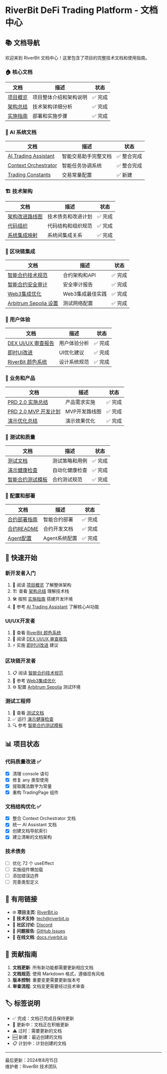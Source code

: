 # RiverBit DeFi Trading Platform - 文档中心

## 📚 文档导航

欢迎来到 RiverBit 文档中心！这里包含了项目的完整技术文档和使用指南。

### 🏠 核心文档

| 文档 | 描述 | 状态 |
|------|------|------|
| [项目概览](../PROJECT_OVERVIEW.md) | 项目整体介绍和架构说明 | ✅ 完成 |
| [架构总结](../ARCHITECTURE_SUMMARY.md) | 技术架构详细分析 | ✅ 完成 |
| [实施指南](../IMPLEMENTATION_GUIDE.md) | 部署和实施步骤 | ✅ 完成 |

### 🤖 AI 系统文档

| 文档 | 描述 | 状态 |
|------|------|------|
| [AI Trading Assistant](./AI_TRADING_ASSISTANT.md) | 智能交易助手完整文档 | ✅ 整合完成 |
| [Context Orchestrator](./CONTEXT_ORCHESTRATOR.md) | 智能任务协调系统 | ✅ 整合完成 |
| [Trading Constants](../constants/tradingConstants.ts) | 交易常量配置 | ✅ 新建 |

### 🏗️ 技术架构

| 文档 | 描述 | 状态 |
|------|------|------|
| [架构改进路线图](../ARCHITECTURAL_IMPROVEMENTS_ROADMAP.md) | 技术债务和改进计划 | ✅ 完成 |
| [代码组织](../CODE_ORGANIZATION.md) | 代码结构和组织规范 | ✅ 完成 |
| [系统集成映射](../SYSTEM_INTEGRATION_MAP.md) | 系统间集成关系 | ✅ 完成 |

### 🔗 区块链集成

| 文档 | 描述 | 状态 |
|------|------|------|
| [智能合约技术规范](../SMART_CONTRACT_TECHNICAL_SPECIFICATION.md) | 合约架构和API | ✅ 完成 |
| [智能合约安全审计](../SMART_CONTRACT_SECURITY_AUDIT_REPORT.md) | 安全审计报告 | ✅ 完成 |
| [Web3集成优化](../WEB3_INTEGRATION_OPTIMIZATION_GUIDE.md) | Web3集成最佳实践 | ✅ 完成 |
| [Arbitrum Sepolia 设置](../ARBITRUM_SEPOLIA_SETUP.md) | 测试网络配置 | ✅ 完成 |

### 🎨 用户体验

| 文档 | 描述 | 状态 |
|------|------|------|
| [DEX UI/UX 审查报告](../DEX_UI_UX_REVIEW_REPORT.md) | 用户体验分析 | ✅ 完成 |
| [即时UI改进](../IMMEDIATE_UI_IMPROVEMENTS.md) | UI优化建议 | ✅ 完成 |
| [RiverBit 颜色系统](../RIVERBIT_COLOR_SYSTEM.md) | 设计系统规范 | ✅ 完成 |

### 💼 业务和产品

| 文档 | 描述 | 状态 |
|------|------|------|
| [PRD 2.0 实施总结](../RIVERBIT_PRD_2_0_IMPLEMENTATION_SUMMARY.md) | 产品需求实施 | ✅ 完成 |
| [PRD 2.0 MVP 开发计划](../RIVERBIT_PRD_2_0_MVP_DEVELOPMENT_PLAN.md) | MVP开发路线图 | ✅ 完成 |
| [演示优化总结](../PRESENTATION_OPTIMIZER_SUMMARY.md) | 演示效果优化 | ✅ 完成 |

### 🧪 测试和质量

| 文档 | 描述 | 状态 |
|------|------|------|
| [测试文档](../testing/README.md) | 测试策略和用例 | ✅ 完成 |
| [演示健康检查](../testing/automation/demo-health-check.js) | 自动化健康检查 | ✅ 完成 |
| [智能合约测试模板](../SMART_CONTRACT_TEST_TEMPLATE.md) | 合约测试规范 | ✅ 完成 |

### 🔧 配置和部署

| 文档 | 描述 | 状态 |
|------|------|------|
| [合约部署指南](../contracts/DEPLOYMENT_GUIDE.md) | 智能合约部署 | ✅ 完成 |
| [合约README](../contracts/README.md) | 合约开发文档 | ✅ 完成 |
| [Agent配置](../agents/presentation-optimizer-config.md) | Agent系统配置 | ✅ 完成 |

## 🚀 快速开始

### 新开发者入门
1. 📖 阅读 [项目概览](../PROJECT_OVERVIEW.md) 了解整体架构
2. 🏗️ 查看 [架构总结](../ARCHITECTURE_SUMMARY.md) 理解技术栈
3. 🛠️ 按照 [实施指南](../IMPLEMENTATION_GUIDE.md) 搭建开发环境
4. 🤖 参考 [AI Trading Assistant](./AI_TRADING_ASSISTANT.md) 了解核心AI功能

### UI/UX开发者
1. 🎨 查看 [RiverBit 颜色系统](../RIVERBIT_COLOR_SYSTEM.md)
2. 📱 阅读 [DEX UI/UX 审查报告](../DEX_UI_UX_REVIEW_REPORT.md)
3. ⚡ 实施 [即时UI改进](../IMMEDIATE_UI_IMPROVEMENTS.md) 建议

### 区块链开发者
1. 📋 阅读 [智能合约技术规范](../SMART_CONTRACT_TECHNICAL_SPECIFICATION.md)
2. 🔗 参考 [Web3集成优化](../WEB3_INTEGRATION_OPTIMIZATION_GUIDE.md)
3. ⚙️ 配置 [Arbitrum Sepolia](../ARBITRUM_SEPOLIA_SETUP.md) 测试环境

### 测试工程师
1. 🧪 查看 [测试文档](../testing/README.md)
2. ✅ 运行 [演示健康检查](../testing/automation/demo-health-check.js)
3. 🔍 参考 [智能合约测试模板](../SMART_CONTRACT_TEST_TEMPLATE.md)

## 📊 项目状态

### 代码质量改进 ✅
- [x] 清理 console 语句
- [x] 修复 any 类型使用
- [x] 提取魔法数字为常量
- [x] 重构 TradingPage 组件

### 文档结构优化 ✅
- [x] 整合 Context Orchestrator 文档
- [x] 统一 AI Assistant 文档
- [x] 创建文档导航索引
- [x] 建立清晰的文档架构

### 技术债务
- [ ] 优化 72 个 useEffect
- [ ] 实施组件懒加载
- [ ] 添加错误边界
- [ ] 完善类型定义

## 🔗 有用链接

- 🌐 **项目主页**: [RiverBit.io](https://riverbit.io)
- 📧 **技术支持**: tech@riverbit.io
- 💬 **社区讨论**: [Discord](https://discord.gg/riverbit)
- 🐛 **问题报告**: [GitHub Issues](https://github.com/riverbit/issues)
- 📖 **在线文档**: [docs.riverbit.io](https://docs.riverbit.io)

## 📝 贡献指南

1. **文档更新**: 所有新功能都需要更新相应文档
2. **文档规范**: 使用 Markdown 格式，遵循现有风格
3. **版本控制**: 重要变更需要更新版本号
4. **审查流程**: 文档变更需要经过技术审查

## 🏷️ 标签说明

- ✅ 完成：文档已完成且保持更新
- 🔄 更新中：文档正在积极更新
- ⚠️ 过时：需要更新的文档
- 🆕 新建：最近创建的文档
- 📋 计划中：计划创建的文档

---

最后更新：2024年8月15日  
维护者：RiverBit 技术团队